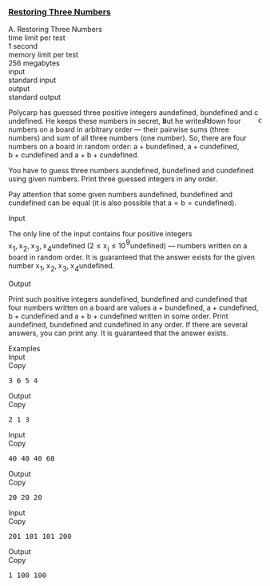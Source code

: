 <h3><a href="https://codeforces.com/contest/1154/problem/A" target="_blank" rel="noopener noreferrer">Restoring Three Numbers</a></h3>
<div class="header"><div class="title">A. Restoring Three Numbers</div><div class="time-limit"><div class="property-title">time limit per test</div>1 second</div><div class="memory-limit"><div class="property-title">memory limit per test</div>256 megabytes</div><div class="input-file input-standard"><div class="property-title">input</div>standard input</div><div class="output-file output-standard"><div class="property-title">output</div>standard output</div></div><div><p>Polycarp has guessed three positive integers <span class="MathJax_Preview" style="color: inherit;"><span class="MJXp-math" id="MJXp-Span-1"><span class="MJXp-mi MJXp-italic" id="MJXp-Span-2">a</span></span></span><span class="MathJax MathJax_Processed" id="MathJax-Element-1-Frame" tabindex="0" style=""><nobr><span class="math" id="MathJax-Span-1"><span style="display: inline-block; position: relative; width: 0em; height: 0px; font-size: 122%;"><span style="position: absolute;"><span class="mrow" id="MathJax-Span-2"><span class="mi" id="MathJax-Span-3" style="font-family: MathJax_Math-italic;">a</span></span></span></span></span></nobr></span>undefined, <span class="MathJax_Preview" style="color: inherit;"><span class="MJXp-math" id="MJXp-Span-3"><span class="MJXp-mi MJXp-italic" id="MJXp-Span-4">b</span></span></span><span class="MathJax MathJax_Processed" id="MathJax-Element-2-Frame" tabindex="0" style=""><nobr><span class="math" id="MathJax-Span-4"><span style="display: inline-block; position: relative; width: 0em; height: 0px; font-size: 122%;"><span style="position: absolute;"><span class="mrow" id="MathJax-Span-5"><span class="mi" id="MathJax-Span-6" style="font-family: MathJax_Math-italic;">b</span></span></span></span></span></nobr></span>undefined and <span class="MathJax_Preview" style="color: inherit;"><span class="MJXp-math" id="MJXp-Span-5"><span class="MJXp-mi MJXp-italic" id="MJXp-Span-6">c</span></span></span><span class="MathJax MathJax_Processed" id="MathJax-Element-3-Frame" tabindex="0" style=""><nobr><span class="math" id="MathJax-Span-7"><span style="display: inline-block; position: relative; width: 0em; height: 0px; font-size: 122%;"><span style="position: absolute;"><span class="mrow" id="MathJax-Span-8"><span class="mi" id="MathJax-Span-9" style="font-family: MathJax_Math-italic;">c</span></span></span></span></span></nobr></span>undefined. He keeps these numbers in secret, but he writes down four numbers on a board in arbitrary order — their pairwise sums (three numbers) and sum of all three numbers (one number). So, there are four numbers on a board in random order: <span class="MathJax_Preview" style="color: inherit;"><span class="MJXp-math" id="MJXp-Span-7"><span class="MJXp-mi MJXp-italic" id="MJXp-Span-8">a</span><span class="MJXp-mo" id="MJXp-Span-9" style="margin-left: 0.267em; margin-right: 0.267em;">+</span><span class="MJXp-mi MJXp-italic" id="MJXp-Span-10">b</span></span></span><span class="MathJax MathJax_Processing" id="MathJax-Element-4-Frame" tabindex="0"></span>undefined, <span class="MathJax_Preview" style="color: inherit;"><span class="MJXp-math" id="MJXp-Span-11"><span class="MJXp-mi MJXp-italic" id="MJXp-Span-12">a</span><span class="MJXp-mo" id="MJXp-Span-13" style="margin-left: 0.267em; margin-right: 0.267em;">+</span><span class="MJXp-mi MJXp-italic" id="MJXp-Span-14">c</span></span></span><span class="MathJax MathJax_Processing" id="MathJax-Element-5-Frame" tabindex="0"></span>undefined, <span class="MathJax_Preview" style="color: inherit;"><span class="MJXp-math" id="MJXp-Span-15"><span class="MJXp-mi MJXp-italic" id="MJXp-Span-16">b</span><span class="MJXp-mo" id="MJXp-Span-17" style="margin-left: 0.267em; margin-right: 0.267em;">+</span><span class="MJXp-mi MJXp-italic" id="MJXp-Span-18">c</span></span></span><span class="MathJax MathJax_Processing" id="MathJax-Element-6-Frame" tabindex="0"></span>undefined and <span class="MathJax_Preview" style="color: inherit;"><span class="MJXp-math" id="MJXp-Span-19"><span class="MJXp-mi MJXp-italic" id="MJXp-Span-20">a</span><span class="MJXp-mo" id="MJXp-Span-21" style="margin-left: 0.267em; margin-right: 0.267em;">+</span><span class="MJXp-mi MJXp-italic" id="MJXp-Span-22">b</span><span class="MJXp-mo" id="MJXp-Span-23" style="margin-left: 0.267em; margin-right: 0.267em;">+</span><span class="MJXp-mi MJXp-italic" id="MJXp-Span-24">c</span></span></span><span class="MathJax MathJax_Processing" id="MathJax-Element-7-Frame" tabindex="0"></span>undefined.</p><p>You have to guess three numbers <span class="MathJax_Preview" style="color: inherit;"><span class="MJXp-math" id="MJXp-Span-25"><span class="MJXp-mi MJXp-italic" id="MJXp-Span-26">a</span></span></span><span class="MathJax MathJax_Processing" id="MathJax-Element-8-Frame" tabindex="0"></span>undefined, <span class="MathJax_Preview" style="color: inherit;"><span class="MJXp-math" id="MJXp-Span-27"><span class="MJXp-mi MJXp-italic" id="MJXp-Span-28">b</span></span></span><span class="MathJax MathJax_Processing" id="MathJax-Element-9-Frame" tabindex="0"></span>undefined and <span class="MathJax_Preview" style="color: inherit;"><span class="MJXp-math" id="MJXp-Span-29"><span class="MJXp-mi MJXp-italic" id="MJXp-Span-30">c</span></span></span><span class="MathJax MathJax_Processing" id="MathJax-Element-10-Frame" tabindex="0"></span>undefined using given numbers. Print three guessed integers in any order.</p><p>Pay attention that some given numbers <span class="MathJax_Preview" style="color: inherit;"><span class="MJXp-math" id="MJXp-Span-31"><span class="MJXp-mi MJXp-italic" id="MJXp-Span-32">a</span></span></span><span class="MathJax MathJax_Processing" id="MathJax-Element-11-Frame" tabindex="0"></span>undefined, <span class="MathJax_Preview" style="color: inherit;"><span class="MJXp-math" id="MJXp-Span-33"><span class="MJXp-mi MJXp-italic" id="MJXp-Span-34">b</span></span></span><span class="MathJax MathJax_Processing" id="MathJax-Element-12-Frame" tabindex="0"></span>undefined and <span class="MathJax_Preview" style="color: inherit;"><span class="MJXp-math" id="MJXp-Span-35"><span class="MJXp-mi MJXp-italic" id="MJXp-Span-36">c</span></span></span><span class="MathJax MathJax_Processing" id="MathJax-Element-13-Frame" tabindex="0"></span>undefined can be equal (it is also possible that <span class="MathJax_Preview" style="color: inherit;"><span class="MJXp-math" id="MJXp-Span-37"><span class="MJXp-mi MJXp-italic" id="MJXp-Span-38">a</span><span class="MJXp-mo" id="MJXp-Span-39" style="margin-left: 0.333em; margin-right: 0.333em;">=</span><span class="MJXp-mi MJXp-italic" id="MJXp-Span-40">b</span><span class="MJXp-mo" id="MJXp-Span-41" style="margin-left: 0.333em; margin-right: 0.333em;">=</span><span class="MJXp-mi MJXp-italic" id="MJXp-Span-42">c</span></span></span><span class="MathJax MathJax_Processing" id="MathJax-Element-14-Frame" tabindex="0"></span>undefined).</p></div><div class="input-specification"><div class="section-title">Input</div><p>The only line of the input contains four positive integers <span class="MathJax_Preview" style="color: inherit;"><span class="MJXp-math" id="MJXp-Span-43"><span class="MJXp-msubsup" id="MJXp-Span-44"><span class="MJXp-mi MJXp-italic" id="MJXp-Span-45" style="margin-right: 0.05em;">x</span><span class="MJXp-mn MJXp-script" id="MJXp-Span-46" style="vertical-align: -0.4em;">1</span></span><span class="MJXp-mo" id="MJXp-Span-47" style="margin-left: 0em; margin-right: 0.222em;">,</span><span class="MJXp-msubsup" id="MJXp-Span-48"><span class="MJXp-mi MJXp-italic" id="MJXp-Span-49" style="margin-right: 0.05em;">x</span><span class="MJXp-mn MJXp-script" id="MJXp-Span-50" style="vertical-align: -0.4em;">2</span></span><span class="MJXp-mo" id="MJXp-Span-51" style="margin-left: 0em; margin-right: 0.222em;">,</span><span class="MJXp-msubsup" id="MJXp-Span-52"><span class="MJXp-mi MJXp-italic" id="MJXp-Span-53" style="margin-right: 0.05em;">x</span><span class="MJXp-mn MJXp-script" id="MJXp-Span-54" style="vertical-align: -0.4em;">3</span></span><span class="MJXp-mo" id="MJXp-Span-55" style="margin-left: 0em; margin-right: 0.222em;">,</span><span class="MJXp-msubsup" id="MJXp-Span-56"><span class="MJXp-mi MJXp-italic" id="MJXp-Span-57" style="margin-right: 0.05em;">x</span><span class="MJXp-mn MJXp-script" id="MJXp-Span-58" style="vertical-align: -0.4em;">4</span></span></span></span><span class="MathJax MathJax_Processing" id="MathJax-Element-15-Frame" tabindex="0"></span>undefined (<span class="MathJax_Preview" style="color: inherit;"><span class="MJXp-math" id="MJXp-Span-59"><span class="MJXp-mn" id="MJXp-Span-60">2</span><span class="MJXp-mo" id="MJXp-Span-61" style="margin-left: 0.333em; margin-right: 0.333em;">≤</span><span class="MJXp-msubsup" id="MJXp-Span-62"><span class="MJXp-mi MJXp-italic" id="MJXp-Span-63" style="margin-right: 0.05em;">x</span><span class="MJXp-mi MJXp-italic MJXp-script" id="MJXp-Span-64" style="vertical-align: -0.4em;">i</span></span><span class="MJXp-mo" id="MJXp-Span-65" style="margin-left: 0.333em; margin-right: 0.333em;">≤</span><span class="MJXp-msubsup" id="MJXp-Span-66"><span class="MJXp-mn" id="MJXp-Span-67" style="margin-right: 0.05em;">10</span><span class="MJXp-mn MJXp-script" id="MJXp-Span-68" style="vertical-align: 0.5em;">9</span></span></span></span><span class="MathJax MathJax_Processing" id="MathJax-Element-16-Frame" tabindex="0"></span>undefined) — numbers written on a board in random order. It is guaranteed that the answer exists for the given number <span class="MathJax_Preview" style="color: inherit;"><span class="MJXp-math" id="MJXp-Span-69"><span class="MJXp-msubsup" id="MJXp-Span-70"><span class="MJXp-mi MJXp-italic" id="MJXp-Span-71" style="margin-right: 0.05em;">x</span><span class="MJXp-mn MJXp-script" id="MJXp-Span-72" style="vertical-align: -0.4em;">1</span></span><span class="MJXp-mo" id="MJXp-Span-73" style="margin-left: 0em; margin-right: 0.222em;">,</span><span class="MJXp-msubsup" id="MJXp-Span-74"><span class="MJXp-mi MJXp-italic" id="MJXp-Span-75" style="margin-right: 0.05em;">x</span><span class="MJXp-mn MJXp-script" id="MJXp-Span-76" style="vertical-align: -0.4em;">2</span></span><span class="MJXp-mo" id="MJXp-Span-77" style="margin-left: 0em; margin-right: 0.222em;">,</span><span class="MJXp-msubsup" id="MJXp-Span-78"><span class="MJXp-mi MJXp-italic" id="MJXp-Span-79" style="margin-right: 0.05em;">x</span><span class="MJXp-mn MJXp-script" id="MJXp-Span-80" style="vertical-align: -0.4em;">3</span></span><span class="MJXp-mo" id="MJXp-Span-81" style="margin-left: 0em; margin-right: 0.222em;">,</span><span class="MJXp-msubsup" id="MJXp-Span-82"><span class="MJXp-mi MJXp-italic" id="MJXp-Span-83" style="margin-right: 0.05em;">x</span><span class="MJXp-mn MJXp-script" id="MJXp-Span-84" style="vertical-align: -0.4em;">4</span></span></span></span><span class="MathJax MathJax_Processing" id="MathJax-Element-17-Frame" tabindex="0"></span>undefined.</p></div><div class="output-specification"><div class="section-title">Output</div><p>Print such positive integers <span class="MathJax_Preview" style="color: inherit;"><span class="MJXp-math" id="MJXp-Span-85"><span class="MJXp-mi MJXp-italic" id="MJXp-Span-86">a</span></span></span><span class="MathJax MathJax_Processing" id="MathJax-Element-18-Frame" tabindex="0"></span>undefined, <span class="MathJax_Preview" style="color: inherit;"><span class="MJXp-math" id="MJXp-Span-87"><span class="MJXp-mi MJXp-italic" id="MJXp-Span-88">b</span></span></span><span class="MathJax MathJax_Processing" id="MathJax-Element-19-Frame" tabindex="0"></span>undefined and <span class="MathJax_Preview" style="color: inherit;"><span class="MJXp-math" id="MJXp-Span-89"><span class="MJXp-mi MJXp-italic" id="MJXp-Span-90">c</span></span></span><span class="MathJax MathJax_Processing" id="MathJax-Element-20-Frame" tabindex="0"></span>undefined that four numbers written on a board are values <span class="MathJax_Preview" style="color: inherit;"><span class="MJXp-math" id="MJXp-Span-91"><span class="MJXp-mi MJXp-italic" id="MJXp-Span-92">a</span><span class="MJXp-mo" id="MJXp-Span-93" style="margin-left: 0.267em; margin-right: 0.267em;">+</span><span class="MJXp-mi MJXp-italic" id="MJXp-Span-94">b</span></span></span><span class="MathJax MathJax_Processing" id="MathJax-Element-21-Frame" tabindex="0"></span>undefined, <span class="MathJax_Preview" style="color: inherit;"><span class="MJXp-math" id="MJXp-Span-95"><span class="MJXp-mi MJXp-italic" id="MJXp-Span-96">a</span><span class="MJXp-mo" id="MJXp-Span-97" style="margin-left: 0.267em; margin-right: 0.267em;">+</span><span class="MJXp-mi MJXp-italic" id="MJXp-Span-98">c</span></span></span><span class="MathJax MathJax_Processing" id="MathJax-Element-22-Frame" tabindex="0"></span>undefined, <span class="MathJax_Preview" style="color: inherit;"><span class="MJXp-math" id="MJXp-Span-99"><span class="MJXp-mi MJXp-italic" id="MJXp-Span-100">b</span><span class="MJXp-mo" id="MJXp-Span-101" style="margin-left: 0.267em; margin-right: 0.267em;">+</span><span class="MJXp-mi MJXp-italic" id="MJXp-Span-102">c</span></span></span><span class="MathJax MathJax_Processing" id="MathJax-Element-23-Frame" tabindex="0"></span>undefined and <span class="MathJax_Preview" style="color: inherit;"><span class="MJXp-math" id="MJXp-Span-103"><span class="MJXp-mi MJXp-italic" id="MJXp-Span-104">a</span><span class="MJXp-mo" id="MJXp-Span-105" style="margin-left: 0.267em; margin-right: 0.267em;">+</span><span class="MJXp-mi MJXp-italic" id="MJXp-Span-106">b</span><span class="MJXp-mo" id="MJXp-Span-107" style="margin-left: 0.267em; margin-right: 0.267em;">+</span><span class="MJXp-mi MJXp-italic" id="MJXp-Span-108">c</span></span></span><span class="MathJax MathJax_Processing" id="MathJax-Element-24-Frame" tabindex="0"></span>undefined written in some order. Print <span class="MathJax_Preview" style="color: inherit;"><span class="MJXp-math" id="MJXp-Span-109"><span class="MJXp-mi MJXp-italic" id="MJXp-Span-110">a</span></span></span><span class="MathJax MathJax_Processing" id="MathJax-Element-25-Frame" tabindex="0"></span>undefined, <span class="MathJax_Preview" style="color: inherit;"><span class="MJXp-math" id="MJXp-Span-111"><span class="MJXp-mi MJXp-italic" id="MJXp-Span-112">b</span></span></span><span class="MathJax MathJax_Processing" id="MathJax-Element-26-Frame" tabindex="0"></span>undefined and <span class="MathJax_Preview" style="color: inherit;"><span class="MJXp-math" id="MJXp-Span-113"><span class="MJXp-mi MJXp-italic" id="MJXp-Span-114">c</span></span></span><span class="MathJax MathJax_Processing" id="MathJax-Element-27-Frame" tabindex="0"></span>undefined in any order. If there are several answers, you can print any. It is guaranteed that the answer exists.</p></div><div class="sample-tests"><div class="section-title">Examples</div><div class="sample-test"><div class="input"><div class="title">Input<div title="Copy" data-clipboard-target="#id008826110427862096" id="id007696124642650511" class="input-output-copier">Copy</div></div><pre id="id008826110427862096">3 6 5 4
</pre></div><div class="output"><div class="title">Output<div title="Copy" data-clipboard-target="#id0014876985684217092" id="id004071763209874327" class="input-output-copier">Copy</div></div><pre id="id0014876985684217092">2 1 3
</pre></div><div class="input"><div class="title">Input<div title="Copy" data-clipboard-target="#id008336764104943424" id="id006595455508227174" class="input-output-copier">Copy</div></div><pre id="id008336764104943424">40 40 40 60
</pre></div><div class="output"><div class="title">Output<div title="Copy" data-clipboard-target="#id007654130152915185" id="id000912421329384191" class="input-output-copier">Copy</div></div><pre id="id007654130152915185">20 20 20
</pre></div><div class="input"><div class="title">Input<div title="Copy" data-clipboard-target="#id005869089675079473" id="id007406167075919297" class="input-output-copier">Copy</div></div><pre id="id005869089675079473">201 101 101 200
</pre></div><div class="output"><div class="title">Output<div title="Copy" data-clipboard-target="#id006900014407099079" id="id005267483647369098" class="input-output-copier">Copy</div></div><pre id="id006900014407099079">1 100 100
</pre></div></div></div>